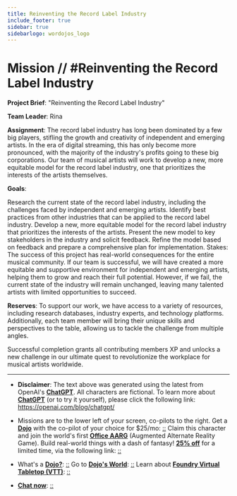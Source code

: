 ```yaml
---
title: Reinventing the Record Label Industry
include_footer: true
sidebar: true
sidebarlogo: wordojos_logo
---
```

# Mission // #Reinventing the Record Label Industry

**Project Brief**: "Reinventing the Record Label Industry"

**Team Leader**: Rina

**Assignment**:
The record label industry has long been dominated by a few big players, stifling the growth and creativity of independent and emerging artists. In the era of digital streaming, this has only become more pronounced, with the majority of the industry's profits going to these big corporations. Our team of musical artists will work to develop a new, more equitable model for the record label industry, one that prioritizes the interests of the artists themselves.

**Goals**:

Research the current state of the record label industry, including the challenges faced by independent and emerging artists.
Identify best practices from other industries that can be applied to the record label industry.
Develop a new, more equitable model for the record label industry that prioritizes the interests of the artists.
Present the new model to key stakeholders in the industry and solicit feedback.
Refine the model based on feedback and prepare a comprehensive plan for implementation.
Stakes:
The success of this project has real-world consequences for the entire musical community. If our team is successful, we will have created a more equitable and supportive environment for independent and emerging artists, helping them to grow and reach their full potential. However, if we fail, the current state of the industry will remain unchanged, leaving many talented artists with limited opportunities to succeed.

**Reserves**:
To support our work, we have access to a variety of resources, including research databases, industry experts, and technology platforms. Additionally, each team member will bring their unique skills and perspectives to the table, allowing us to tackle the challenge from multiple angles.

Successful completion grants all contributing members XP and unlocks a new challenge in our ultimate quest to revolutionize the workplace for musical artists worldwide.

---

* **Disclaimer**: The text above was generated using the latest from OpenAI's [**ChatGPT**](https://openai.com/blog/chatgpt/).  All characters are fictional.  To learn more about [**ChatGPT**](https://openai.com/blog/chatgpt/) (or to try it yourself), please click the following link: https://openai.com/blog/chatgpt/

* Missions are to the lower left of your screen, co-pilots to the right. Get a [**Dojo**](https://workmates.live/marketplace) with the co-pilot of your choice for $25/mo: [::](https://workmates.live/marketplace)  Claim this character and join the world's first [**Office AARG**](https://dojos.world) (Augmented Alternate Reality Game). Build real-world things with a dash of fantasy! [**25% off**](https://blog.workmates.live/deal-on-a-dojo) for a limited time, via the following link: [::](https://blog.workmates.live/deal-on-a-dojo) 

* What's a [**Dojo?**](https://workdojos.com): [::](https://workdojos.com)  Go to [**Dojo's World**](https://dojos.world): [::](https://dojos.world)  Learn about [**Foundry Virtual Tabletop (VTT)**](https://foundryvtt.com): [::](https://foundryvtt.com/)

* [**Chat now**](https://chat.workmates.live/channel/support): [::](https://chat.workmates.live/channel/support)